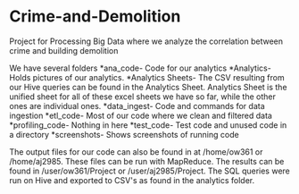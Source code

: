# Crime-and-Demolition
Project for Processing Big Data where we analyze the correlation between crime and building demolition

We have several folders
*ana_code- Code for our analytics
*Analytics- Holds pictures of our analytics. 
    *Analytics Sheets- The CSV resulting from our Hive queries can be found in the Analytics Sheet. Analytics Sheet is the unified sheet for all of these excel sheets we have so far, while the other ones are individual ones. 
*data_ingest- Code and commands for data ingestion
*etl_code- Most of our code where we clean and filtered data
*profiling_code- Nothing in here 
*test_code- Test code and unused code in a directory 
*screenshots- Shows screenshots of running code 


The output files for our code can also be found in at /home/ow361 or /home/aj2985. These files can be run with MapReduce.
The results can be found in /user/ow361/Project or /user/aj2985/Project. 
The SQL queries were run on Hive and exported to CSV's as found in the analytics folder.